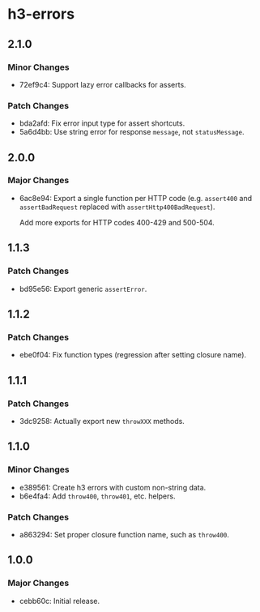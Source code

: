 # h3-errors

## 2.1.0

### Minor Changes

- 72ef9c4: Support lazy error callbacks for asserts.

### Patch Changes

- bda2afd: Fix error input type for assert shortcuts.
- 5a6d4bb: Use string error for response `message`, not `statusMessage`.

## 2.0.0

### Major Changes

- 6ac8e94: Export a single function per HTTP code (e.g. `assert400` and `assertBadRequest` replaced with `assertHttp400BadRequest`).

  Add more exports for HTTP codes 400-429 and 500-504.

## 1.1.3

### Patch Changes

- bd95e56: Export generic `assertError`.

## 1.1.2

### Patch Changes

- ebe0f04: Fix function types (regression after setting closure name).

## 1.1.1

### Patch Changes

- 3dc9258: Actually export new `throwXXX` methods.

## 1.1.0

### Minor Changes

- e389561: Create h3 errors with custom non-string data.
- b6e4fa4: Add `throw400`, `throw401`, etc. helpers.

### Patch Changes

- a863294: Set proper closure function name, such as `throw400`.

## 1.0.0

### Major Changes

- cebb60c: Initial release.

